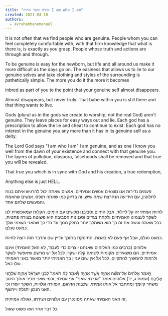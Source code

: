 ```yaml
---
title: "אהיה אשר אהיה I am who I am"
created: 2021-04-10
authors: 
  - avrahambenemanuel
---
```


It is not often that we find people who are genuine. People whom you can feel completely comfortable with, with that firm knowledge that what is there is, is exactly as you grasp. People whose truth and actions are through and through.

To be genuine is easy for the newborn, but life and all around us make it more difficult as the days go on. The easiness that allows us to lie to our genuine selves and take clothing and styles of the surrounding is pathetically simple. The more you do it the more it becomes

inbred as part of you to the point that your genuine self almost disappears.

Almost disappears, but never truly. That babe within you is still there and that thing wants to live.

Gods (plural as in the gods we create to worship, not the real God) aren't genuine. They leave places for easy ways out and lie. Each god has a prescription to allow the lie and cheat to continue to exist. Each god has no interest in the genuine you any more than it has in its genuine self as a deity.

The Lord God says "I am who I am" I am genuine, and as one I know you well from the dawn of your existence and connect with that genuine you. The layers of pollution, diaspora, falsehoods shall be removed and that true you will be revealed.

That true you which is in sync with God and his creation, a true redemption,

Anything else is just HELL.

פעמים נדירות אנו מוצאים אנשים אמיתיים. אנשים שאתה יכול להרגיש איתם בנוח לחלוטין, עם הידיעה הנחרצת שמה שיש, זה בדיוק כמו שאתה תופס. אנשים שהאמת והמעשים שלהם אחד.

להיות אמיתי זה קל ליילוד, אבל החיים וסביבנו מקשים עם הימים. הקלות שמאפשרת לנו לשקר לעצמינו האמיתיים ולקחת בגדים וסגנונות הסביבה היא פשוטה בצורה פתטית. ככל שאתה עושה את זה כך הוא משתלב יותר כחלק ממך עד כדי כך שהאני העצמי שלך כמעט נעלם.

כמעט נעלם, אבל אף פעם לא באמת. התינוקת בתוכך עדיין שם והדבר הזה רוצה לחיות.

אלוהים (ברבים כמו האלוהים שאנחנו יוצרים כדי לעבוד, לא האל האמיתי) אינם אמיתיים. הם משאירים מקומות ליציאה קלה ושקר. לכל אל יש מרשם שיאפשר לשקר ולרמות להמשיך להתקיים. לכל אל אין שום עניין בך האמיתי יותר מאשר באני האמיתי שלו כאל.

וַיֹּ֤אמֶר אֱלֹהִים֙ אֶל־מֹשֶׁ֔ה אֶֽהְיֶ֖ה אֲשֶׁ֣ר אֶֽהְיֶ֑ה וַיֹּ֗אמֶר כֹּ֤ה תֹאמַר֙ לִבְנֵ֣י יִשְׂרָאֵ֔ל אֶֽהְיֶ֖ה שְׁלָחַ֥נִי אֲלֵיכֶֽם׃ (שמות ג, יד) אלוהים אומר "אני מי שאני" אני אמיתי, וכמי שאני מכיר אותך היטב משחר קיומך ומתחבר אל אותו אמיתי. שכבות הזיהום, הפזורה וגלויות, השקר יוסרו וכי האני הנכון יתגלה וייחשף.

זה האני האמיתי שאתה מסונכרן עם אלוהים ויצירתו, גאולה אמיתית,

כל דבר אחר הוא פשוט שאול.
